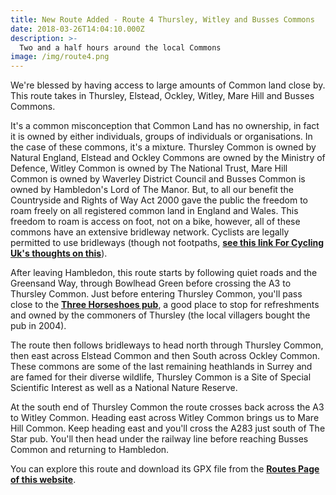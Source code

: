 ```yaml
---
title: New Route Added - Route 4 Thursley, Witley and Busses Commons
date: 2018-03-26T14:04:10.000Z
description: >-
  Two and a half hours around the local Commons
image: /img/route4.png
---
```

We're blessed by having access to large amounts of Common land close by. This route takes in Thursley, Elstead, Ockley, Witley, Mare Hill and Busses Commons.

It's a common misconception that Common Land has no ownership, in fact it is owned by either individuals, groups of individuals or organisations. In the case of these commons, it's a mixture. Thursley Common is owned by Natural England, Elstead and Ockley Commons are owned by the Ministry of Defence, Witley Common is owned by The National Trust, Mare Hill Common is owned by Waverley District Council and Busses Common is owned by Hambledon's Lord of The Manor. But, to all our benefit the Countryside and Rights of Way Act 2000 gave the public the freedom to roam freely on all registered common land in England and Wales. This freedom to roam is access on foot, not on a bike, however, all of these commons have an extensive bridleway network. Cyclists are legally permitted to use bridleways (though not footpaths, **[see this link For Cycling Uk's thoughts on this](https://www.cyclinguk.org/campaigning/views-and-briefings/public-footpaths-england-wales)**).

After leaving Hambledon, this route starts by following quiet roads and the Greensand Way, through Bowlhead Green before crossing the A3 to Thursley Common. Just before entering Thursley Common, you'll pass close to the **[Three Horseshoes pub](http://threehorseshoesthursley.com)**, a good place to stop for refreshments and owned by the commoners of Thursley (the local villagers bought the pub in 2004).

The route then follows bridleways to head north through Thursley Common, then east across Elstead Common and then South across Ockley Common. These commons are some of the last remaining heathlands in Surrey and are famed for their diverse wildlife, Thursley Common is a Site of Special Scientific Interest as well as a National Nature Reserve.

At the south end of Thursley Common the route crosses back across the A3 to Witley Common. Heading east across Witley Common brings us to Mare Hill Common. Keep heading east and you'll cross the A283 just south of The Star pub. You'll then head under the railway line before reaching Busses Common and returning to Hambledon.

You can explore this route and download its GPX file from the **[Routes Page of this website](/routes/#route4)**. 